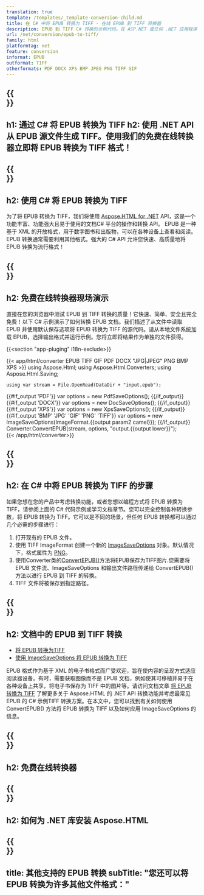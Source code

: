 ```yaml
---
translation: true
template: /templates/_template-conversion-child.md
title: 在 C# 中将 EPUB 转换为 TIFF - 在线 EPUB 到 TIFF 转换器
description: EPUB 到 TIFF C# 转换的示例代码。在 ASP.NET 或任何 .NET 应用程序中轻松使用转换器 API。免费试用在线 EPUB 到 TIFF 转换器！
url: /net/conversion/epub-to-tiff/
family: html
platformtag: net
feature: conversion
informat: EPUB
outformat: TIFF
otherformats: PDF DOCX XPS BMP JPEG PNG TIFF GIF
---
```


{{<section banner>}}
---
h1: 通过 C# 将 EPUB 转换为 TIFF
h2: 使用 .NET API 从 EPUB 源文件生成 TIFF。使用我们的免费在线转换器立即将 EPUB 转换为 TIFF 格式！
---

{{<section overview>}}
---
h2: 使用 C# 将 EPUB 转换为 TIFF
---

为了将 EPUB 转换为 TIFF，我们将使用 [Aspose.HTML for .NET](https://products.aspose.com/html/net/) API，这是一个功能丰富、功能强大且易于使用的文档C# 平台的操作和转换 API。 EPUB 是一种基于 XML 的开放格式，用于数字图书和出版物，可以在各种设备上查看和阅读。 EPUB 转换通常需要利用其他格式。强大的 C# API 允许您快速、高质量地将 EPUB 转换为流行格式！

{{<section demos>}}
---
h2: 免费在线转换器现场演示
---

直接在您的浏览器中测试 EPUB 到 TIFF 转换的质量！它快速、简单、安全且完全免费！以下 C# 示例演示了如何转换 EPUB 文档。我们描述了从文件中读取 EPUB 并使用默认保存选项将 EPUB 转换为 TIFF 的源代码。请从本地文件系统加载 EPUB，选择输出格式并运行示例。您将立即将结果作为单独的文件获得。

{{<section "app-pluging" i18n-exclude>}}

{{< app/html/converter EPUB TIFF GIF PDF DOCX "JPG|JPEG" PNG BMP XPS >}}
using Aspose.Html;
using Aspose.Html.Converters;
using Aspose.Html.Saving;

    using var stream = File.OpenRead(DataDir + "input.epub");
{{#if_output 'PDF'}}
    var options = new PdfSaveOptions();
{{/if_output}}
{{#if_output 'DOCX'}}
    var options = new DocSaveOptions();
{{/if_output}}
{{#if_output 'XPS'}}
    var options = new XpsSaveOptions();
{{/if_output}}
{{#if_output 'BMP' 'JPG' 'GIF' 'PNG' 'TIFF'}}
    var options = new ImageSaveOptions(ImageFormat.{{output param2 camel}});
{{/if_output}}
    Converter.ConvertEPUB(stream, options, "output.{{output lower}}");   
{{< /app/html/converter>}}


{{<section steps>}}
---
h2: 在 C# 中将 EPUB 转换为 TIFF 的步骤
---

如果您想在您的产品中考虑转换功能，或者您想以编程方式将 EPUB 转换为 TIFF，请参阅上面的 C# 代码示例或学习文档章节。您可以完全控制各种转换参数，将 EPUB 转换为 TIFF。它可以是不同的场景，但任何 EPUB 转换都可以通过几个必需的步骤进行：

1. 打开现有的 EPUB 文件。
1. 使用 TIFF ImageFormat 创建一个新的 [ImageSaveOptions](https://reference.aspose.com/html/net/aspose.html.saving/imagesaveoptions/) 对象。默认情况下，格式属性为 [PNG](https://reference.aspose.com/html/net/aspose.html.rendering.image/imageformat/)。
1. 使用Converter类的[ConvertEPUB()](https://reference.aspose.com/html/net/aspose.html.converters/converter/convertepub/)方法将EPUB保存为TIFF图片.您需要将 EPUB 文件流、ImageSaveOptions 和输出文件路径传递给 ConvertEPUB() 方法以进行 EPUB 到 TIFF 的转换。
1. TIFF 文件将被保存到指定路径。




{{<section documentation>}}
---
h2: 文档中的 EPUB 到 TIFF 转换
---

  - <a href="https://docs.aspose.com/html/net/converting-between-formats/epub-to-tiff/#convert-epub-to-tiff" target="_blank">将 EPUB 转换为TIFF</a>
  - <a href="https://docs.aspose.com/html/net/converting-between-formats/epub-to-tiff/#convert-epub-to-tiff-using-imagesaveoptions" target="_blank" >使用 ImageSaveOptions 将 EPUB 转换为 TIFF</a>

EPUB 格式作为基于 XML 的电子书格式而广受欢迎，旨在使内容的呈现方式适应阅读器设备。有时，需要获取图像而不是 EPUB 文档，例如使其可移植并易于在各种设备上共享，将电子书保存为 TIFF 中的图片等。请访问文档文章 [将 EPUB 转换为 TIFF](https://docs.aspose.com/html/net/converting-between-formats/epub-to-tiff/) 了解更多关于 Aspose.HTML 的 .NET API 转换功能并考虑最常见 EPUB 的 C# 示例TIFF 转换方案。在本文中，您可以找到有关如何使用 ConvertEPUB() 方法将 EPUB 转换为 TIFF 以及如何应用 ImageSaveOptions 的信息。

{{<section online-converters>}}
---
h2: 免费在线转换器
---

{{<section get-started>}}
---
h2: 如何为 .NET 库安装 Aspose.HTML
---

{{<section other-conversions>}}
---
title: 其他支持的 EPUB 转换
subTitle: "您还可以将 EPUB 转换为许多其他文件格式："
---